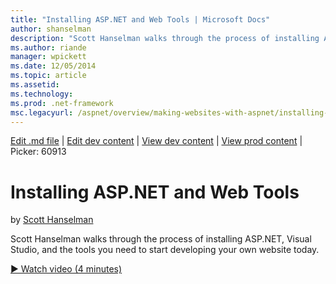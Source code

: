 ```yaml
---
title: "Installing ASP.NET and Web Tools | Microsoft Docs"
author: shanselman
description: "Scott Hanselman walks through the process of installing ASP.NET, Visual Studio, and the tools you need to start developing your own website today."
ms.author: riande
manager: wpickett
ms.date: 12/05/2014
ms.topic: article
ms.assetid: 
ms.technology: 
ms.prod: .net-framework
msc.legacyurl: /aspnet/overview/making-websites-with-aspnet/installing-aspnet-and-web-tools
---
```

[Edit .md file](C:\Projects\msc\dev\Msc.Www\Web.ASP\App_Data\github\aspnet\overview\making-websites-with-aspnet\installing-aspnet-and-web-tools.md) | [Edit dev content](http://www.aspdev.net/umbraco#/content/content/edit/60912) | [View dev content](http://docs.aspdev.net/tutorials/aspnet/overview/making-websites-with-aspnet/installing-aspnet-and-web-tools.html) | [View prod content](http://www.asp.net/aspnet/overview/making-websites-with-aspnet/installing-aspnet-and-web-tools) | Picker: 60913

Installing ASP.NET and Web Tools
====================
by [Scott Hanselman](https://github.com/shanselman)

Scott Hanselman walks through the process of installing ASP.NET, Visual Studio, and the tools you need to start developing your own website today.

[&#9654; Watch video (4 minutes)](https://channel9.msdn.com/Blogs/ASP-NET-Site-Videos/installing-aspnet-and-web-tools)